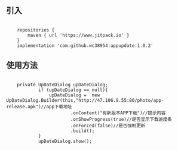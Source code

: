 <html lang="en"><head>
    <meta charset="UTF-8">
<body marginheight="0"><h2>引入</h2>
<pre><code class="lang-java">    
    repositories {
        maven { url 'https://www.jitpack.io' }
    }
    implementation 'com.github.wc38954:appupdate:1.0.2'</code></pre>
</pre>
<h2>使用方法</h2>
<pre><code class="lang-java">
    private UpDateDialog upDateDialog;
            if (upDateDialog == null){
                upDateDialog =  new UpDateDialog.Builder(this,"http://47.106.9.55:80/photo/app-release.apk")//app下载地址
                        .onContent("有新版本APP下载")//提示内容
                        .onShowProgress(true)//是否显示下载进度条
                        .onForced(false)//是否强制更新
                        .build();
            }
            upDateDialog.show();
</code></pre>
</body></html>